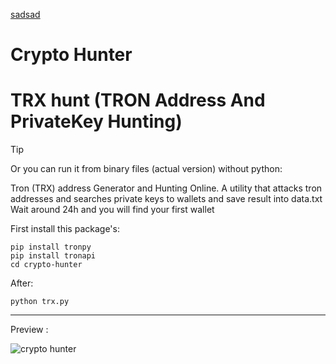 [sadsad](https://github.com/)
# Crypto Hunter


# TRX hunt (TRON Address And PrivateKey Hunting)
> [!TIP]
Or you can run it from binary files (actual version) without python:


Tron (TRX) address Generator and Hunting Online.
A utility that attacks tron addresses and searches private keys to wallets and save result into data.txt
Wait around 24h and you will find your first wallet

First install this package's:

```
pip install tronpy
pip install tronapi
cd crypto-hunter
```
After:
```
python trx.py
```
---


Preview :



![crypto hunter](https://github.com/virtuallord338/virtuallord338/assets/168340793/164c6d5c-412a-4e0c-84e8-b5cb61c3e8d3)


